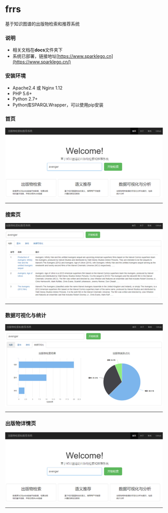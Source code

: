 # frrs
基于知识图谱的出版物检索和推荐系统

### 说明
 + 相关文档在**docs**文件夹下
 + 系统已部署，链接地址[https://www.sparklego.cn](https://www.sparklego.cn/)

### 安装环境
 + Apache2.4 或 Nginx 1.12
 + PHP 5.6+
 + Python 2.7+
 + Python库SPARQLWrapper，可以使用pip安装

### 首页
![alt text](imgs/index.png)
***

### 搜索页
![alt text](imgs/search.png)
***

### 数据可视化与统计
![alt text](imgs/analysis.png)
***

### 出版物详情页
![alt text](imgs/index.png)
***
